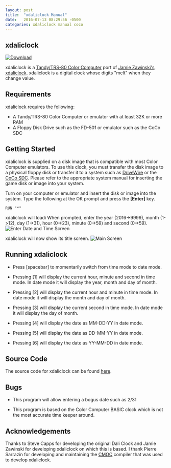 ```yaml
---
layout: post
title:  "xdaliclock Manual"
date:   2016-07-13 08:29:56 -0500
categories: xdaliclock manual coco
---
```

## xdaliclock
[![Download]({{site.url}}{{site.baseurl}}/assets/Images/Download.png)](https://github.com/jamieleecho/xdaliclock/releases/download/v0.1.0/xdali.dsk)

xdaliclock is a [Tandy/TRS-80 Color
Computer](https://en.wikipedia.org/wiki/TRS-80_Color_Computer) port of [Jamie
Zawinski's](https://www.jwz.org/)
[xdaliclock](https://www.jwz.org/xdaliclock/). xdaliclock is a digital clock
whose digits "melt" when they change value.


## Requirements
xdaliclock requires the following:

* A Tandy/TRS-80 Color Computer or emulator with at least 32K or more RAM
* A Floppy Disk Drive such as the FD-501 or emulator such as the CoCo SDC


## Getting Started
xdaliclock is supplied on a disk image that is compatible with most Color
Computer emulators. To use this clock, you must transfer the disk image to a
physical floppy disk or transfer it to a system such as
[DriveWire](https://sites.google.com/site/drivewire4/) or the [CoCo
SDC](http://cocosdc.blogspot.com). Please refer to the appropriate system
manual for inserting the game disk or image into your system.

Turn on your computer or emulator and insert the disk or image into the system.
Type the following at the OK prompt and press the **\[Enter\]** key.

~~~~~~
RUN "*"
~~~~~~

xdaliclock will loadi When prompted, enter the year (2016->9999), month
(1->12), day (1->31), hour (0->23), minute (0->59) and second (0->59).  ![Enter
Date and Time
Screen]({{site.url}}{{site.baseurl}}/assets/2016-07-13/Images/enter_date_time.png)

xdaliclock will now show its title screen.  ![Main
Screen]({{site.url}}{{site.baseurl}}/assets/2016-07-13/Images/main.png)


## Running xdaliclock
* Press \[spacebar\] to momentarily switch from time mode to date mode.

* Pressing \[1\] will display the current hour, minute and second in time mode.
  In date mode it will display the year, month and day of month.

* Pressing \[2\] will display the current hour and minute in time mode. In date
  mode it will display the month and day of month.

* Pressing \[3\] will display the current second in time mode. In date mode it
  will display the day of month.

* Pressing \[4\] will display the date as MM-DD-YY in date mode.

* Pressing \[5\] will display the date as DD-MM-YY in date mode.

* Pressing \[6\] will display the date as YY-MM-DD in date mode.


## Source Code
The source code for xdaliclock can be found
[here](https://github.com/jamieleecho/xdaliclock).


## Bugs
* This program will allow entering a bogus date such as 2/31

* This program is based on the Color Computer BASIC clock which is not the most
  accurate time keeper around.


## Acknowledgements
Thanks to Steve Capps for developing the original Dali Clock and Jamie Zawinski
for developing xdaliclock on which this is based.  I thank Pierre Sarrazin for
developing and maintaining the
[CMOC](http://perso.b2b2c.ca/~sarrazip/dev/cmoc.html) compiler that was used to
develop xdaliclock.
